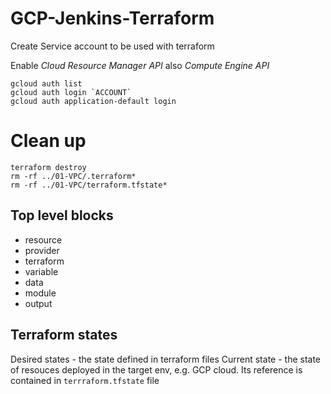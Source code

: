 # GCP-Jenkins-Terraform

Create Service account to be used with terraform

Enable <i> Cloud Resource Manager API</i> also <i> Compute Engine API</i>

```
gcloud auth list
gcloud auth login `ACCOUNT`
gcloud auth application-default login
```

# Clean up

```
terraform destroy
rm -rf ../01-VPC/.terraform*
rm -rf ../01-VPC/terraform.tfstate*
```

## Top level blocks
- resource
- provider
- terraform
- variable
- data
- module
- output

## Terraform states
Desired states  - the state defined in terraform files
Current state - the state of resouces deployed in the target env, e.g. GCP cloud. Its reference is contained in `terrraform.tfstate` file
